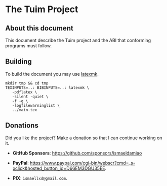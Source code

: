 # The Tuim Project

## About this document

This document describe the Tuim project and the ABI that conforming programs
must follow.

## Building

To build the document you may use
[latexmk](https://ctan.org/pkg/latexmk/).

```
mkdir tmp && cd tmp
TEXINPUTS=..: BIBINPUTS=..: latexmk \
   -pdflatex \
   -silent -quiet \
   -f -g \
   -logfilewarninglist \
   ../main.tex
```

## Donations

Did you like the project? Make a donation so that I can continue working on it.

- **GitHub Sponsors**: https://github.com/sponsors/ismaeldamiao

- **PayPal**: <https://www.paypal.com/cgi-bin/webscr?cmd=_s-xclick&hosted_button_id=D66EM3DGU35EE>.

- **PIX**: `ismaellxd@gmail.com`.

